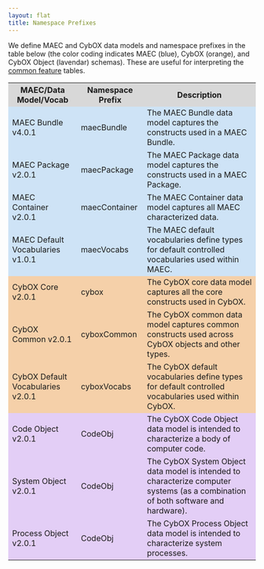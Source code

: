 ```yaml
---
layout: flat
title: Namespace Prefixes
---
```


We define MAEC and CybOX data models and namespace prefixes in the table below (the color coding indicates MAEC (blue), CybOX (orange), and CybOX Object (lavendar) schemas).  These are useful for interpreting the <a href="http://maecproject.github.io/documentation/common_features/">common feature</a> tables.

<table class="table-border">
  <tr style="background-color:#D8D8D8">
    <th>MAEC/Data Model/Vocab</th>
    <th>Namespace Prefix</th>
	<th>Description</th>
  </tr>
  <tr style="background-color:#CEE3F6">
    <td>MAEC Bundle v4.0.1</td>
    <td>maecBundle</td>
	<td>The MAEC Bundle data model captures the constructs used in a MAEC Bundle.</td>
  </tr>
  <tr style="background-color:#CEE3F6">
    <td>MAEC Package v2.0.1</td>
	<td>maecPackage</td>
	<td>The MAEC Package data model captures the constructs used in a MAEC Package.</td>
  </tr>
    <tr style="background-color:#CEE3F6">
    <td>MAEC Container v2.0.1</td>
	<td>maecContainer</td>
	<td>The MAEC Container data model captures all MAEC characterized data.</td>
  </tr>
  <tr style="background-color:#CEE3F6">
    <td>MAEC Default Vocabularies v1.0.1</td>
	<td>maecVocabs</td>
	<td>The MAEC default vocabularies define types for default controlled vocabularies used within MAEC.</td>
  </tr>
  <tr style="background-color:#F5D0A9">
    <td>CybOX Core v2.0.1</td>
	<td>cybox</td>
	<td>The CybOX core data model captures all the core constructs used in CybOX.</td>
  </tr>
  <tr style="background-color:#F5D0A9">
    <td>CybOX Common v2.0.1</td>
	<td>cyboxCommon</td>
	<td>The CybOX common data model captures common constructs used across CybOX objects and other types.</td>
  </tr>
  <tr style="background-color:#F5D0A9">
    <td>CybOX Default Vocabularies v2.0.1</td>
	<td>cyboxVocabs</td>
	<td>The CybOX default vocabularies define types for default controlled vocabularies used within CybOX.</td>
  </tr>
  <tr style="background-color:#E3CEF6">
    <td>Code Object v2.0.1</td>
	<td>CodeObj</td>
	<td>The CybOX Code Object data model is intended to characterize a body of computer code.</td>
  </tr>
  <tr style="background-color:#E3CEF6">
    <td>System Object v2.0.1</td>
	<td>CodeObj</td>
	<td>The CybOX System Object data model is intended to characterize computer systems (as a combination of both software and hardware).</td>
  </tr>
  <tr style="background-color:#E3CEF6">
    <td>Process Object v2.0.1</td>
	<td>CodeObj</td>
	<td>The CybOX Process Object data model is intended to characterize system processes.</td>
  </tr>
</table>
    	
		   
